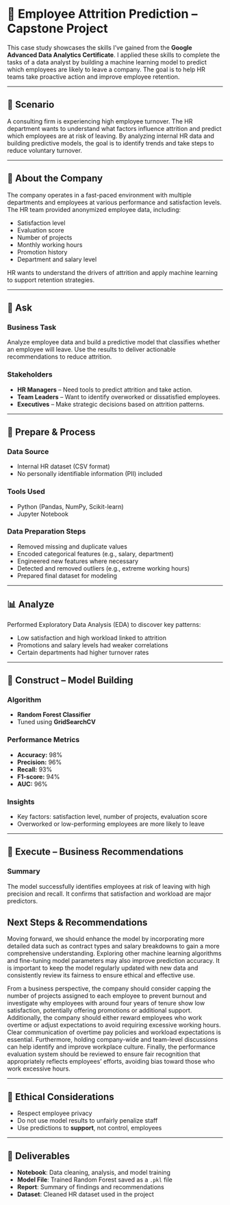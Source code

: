 # 💼 Employee Attrition Prediction – Capstone Project

This case study showcases the skills I’ve gained from the **Google Advanced Data Analytics Certificate**. I applied these skills to complete the tasks of a data analyst by building a machine learning model to predict which employees are likely to leave a company. The goal is to help HR teams take proactive action and improve employee retention.

---

## 🧠 Scenario

A consulting firm is experiencing high employee turnover. The HR department wants to understand what factors influence attrition and predict which employees are at risk of leaving. By analyzing internal HR data and building predictive models, the goal is to identify trends and take steps to reduce voluntary turnover.

---

## 🏢 About the Company

The company operates in a fast-paced environment with multiple departments and employees at various performance and satisfaction levels. The HR team provided anonymized employee data, including:

- Satisfaction level  
- Evaluation score  
- Number of projects  
- Monthly working hours  
- Promotion history  
- Department and salary level  

HR wants to understand the drivers of attrition and apply machine learning to support retention strategies.

---

## 📌 Ask

### Business Task
Analyze employee data and build a predictive model that classifies whether an employee will leave. Use the results to deliver actionable recommendations to reduce attrition.

### Stakeholders
- **HR Managers** – Need tools to predict attrition and take action.
- **Team Leaders** – Want to identify overworked or dissatisfied employees.
- **Executives** – Make strategic decisions based on attrition patterns.

---

## 🧹 Prepare & Process

### Data Source
- Internal HR dataset (CSV format)
- No personally identifiable information (PII) included

### Tools Used
- Python (Pandas, NumPy, Scikit-learn)
- Jupyter Notebook

### Data Preparation Steps
- Removed missing and duplicate values  
- Encoded categorical features (e.g., salary, department)  
- Engineered new features where necessary  
- Detected and removed outliers (e.g., extreme working hours)  
- Prepared final dataset for modeling

---

## 📊 Analyze

Performed Exploratory Data Analysis (EDA) to discover key patterns:
- Low satisfaction and high workload linked to attrition
- Promotions and salary levels had weaker correlations
- Certain departments had higher turnover rates

---

## 🤖 Construct – Model Building

### Algorithm
- **Random Forest Classifier**  
- Tuned using **GridSearchCV**

### Performance Metrics
- **Accuracy:** 98%  
- **Precision:** 96%  
- **Recall:** 93%  
- **F1-score:** 94%  
- **AUC:** 96%

### Insights
- Key factors: satisfaction level, number of projects, evaluation score
- Overworked or low-performing employees are more likely to leave

---

## 🚀 Execute – Business Recommendations

### Summary
The model successfully identifies employees at risk of leaving with high precision and recall. It confirms that satisfaction and workload are major predictors.

## Next Steps & Recommendations

Moving forward, we should enhance the model by incorporating more detailed data such as contract types and salary breakdowns to gain a more comprehensive understanding. Exploring other machine learning algorithms and fine-tuning model parameters may also improve prediction accuracy. It is important to keep the model regularly updated with new data and consistently review its fairness to ensure ethical and effective use.

From a business perspective, the company should consider capping the number of projects assigned to each employee to prevent burnout and investigate why employees with around four years of tenure show low satisfaction, potentially offering promotions or additional support. Additionally, the company should either reward employees who work overtime or adjust expectations to avoid requiring excessive working hours. Clear communication of overtime pay policies and workload expectations is essential. Furthermore, holding company-wide and team-level discussions can help identify and improve workplace culture. Finally, the performance evaluation system should be reviewed to ensure fair recognition that appropriately reflects employees’ efforts, avoiding bias toward those who work excessive hours.


---

## 🔐 Ethical Considerations

- Respect employee privacy  
- Do not use model results to unfairly penalize staff  
- Use predictions to **support**, not control, employees

---

## 📁 Deliverables

- **Notebook**: Data cleaning, analysis, and model training  
- **Model File**: Trained Random Forest saved as a `.pkl` file  
- **Report**: Summary of findings and recommendations  
- **Dataset**: Cleaned HR dataset used in the project
